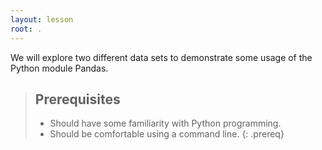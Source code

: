 ```yaml
---
layout: lesson
root: .
---
```


We will explore two different data sets to demonstrate some usage of the Python module Pandas.

> ## Prerequisites
> * Should have some familiarity with Python programming.
> * Should be comfortable using a command line.
{: .prereq}
